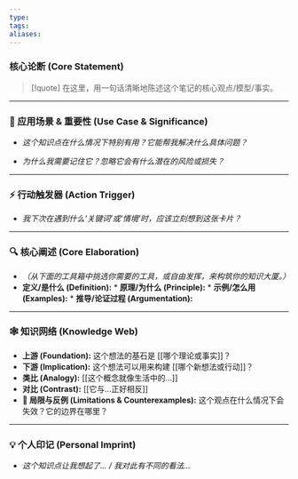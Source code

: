 ```yaml
---
type: 
tags: 
aliases:
---
```

### 核心论断 (Core Statement)
> [!quote] 
> 在这里，用一句话清晰地陈述这个笔记的核心观点/模型/事实。

---

### 🎯 应用场景 & 重要性 (Use Case & Significance)
* *这个知识点在什么情况下特别有用？它能帮我解决什么具体问题？*



* *为什么我需要记住它？忽略它会有什么潜在的风险或损失？*




---

### ⚡️ 行动触发器 (Action Trigger)
* *我下次在遇到什么‘关键词’或‘情境’时，应该立刻想到这张卡片？*



---

### 🔍 核心阐述 (Core Elaboration)
* *（从下面的工具箱中挑选你需要的工具，或自由发挥，来构筑你的知识大厦。）*
* **定义/是什么 (Definition):** * **原理/为什么 (Principle):** * **示例/怎么用 (Examples):** * **推导/论证过程 (Argumentation):** 




 ---

### 🕸️ 知识网络 (Knowledge Web)
* **上游 (Foundation):** 这个想法的基石是 [[哪个理论或事实]]？
* **下游 (Implication):** 这个想法可以用来构建 [[哪个新想法或行动]]？
* **类比 (Analogy):** [[这个概念就像生活中的...]]
* **对比 (Contrast):** [[它与...正好相反]]
* **🚧 局限与反例 (Limitations & Counterexamples):** 这个观点在什么情况下会失效？它的边界在哪里？


---

### 💡 个人印记 (Personal Imprint)
* *这个知识点让我想起了... / 我对此有不同的看法...*


